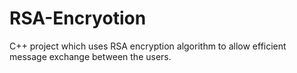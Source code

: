 # RSA-Encryotion
C++ project which uses RSA encryption algorithm to allow efficient message exchange between the users.

